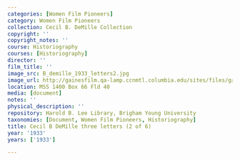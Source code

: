 ```yaml
---
categories: [Women Film Pioneers]
category: Women Film Pioneers
collection: Cecil B. DeMille Collection
copyright: ''
copyright_notes: ''
course: Historiography
courses: [Historiography]
director: ''
film_title: ''
image_src: B_demille_1933_letters2.jpg
image_url: http://gainesfilm.qa-lamp.ccnmtl.columbia.edu/sites/files/gainesfilm/images/B_demille_1933_letters2.jpg
location: MSS 1400 Box 66 Fld 40
media: [document]
notes: ''
physical_description: ''
repository: Harold B. Lee Library, Brigham Young University
taxonomies: [Document, Women Film Pioneers, Historiography]
title: Cecil B DeMille three letters (2 of 6)
year: '1933'
years: ['1933']

---
```


